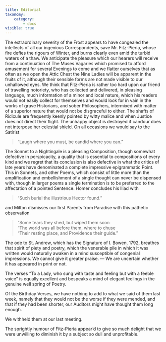 ```yaml
---
title: Editorial
taxonomy:
    category:
        - docs
visible: true
---
```


The extraordinary severity of the Frost appears to have congealed the intellects of all our ingenious Correspondents, save Mr. Fitz-Pieria, whose fire defies the rigours of Winter, and burns clearly even amid the turbid waters of a thaw. We anticipate the pleasure which our hearers will receive from a continuation of The Muses Vagaries which promised to afford amusement for several Evenings to come and we flatter ourselves that as often as we open the Attic Chest the Nine Ladies will be apparent in the fruits of it, although their sensible forms are not made visible to our unhallowed eyes. We think that Fitz-Pieria is rather too hard upon our friend of travelling notoriety, who has collected and delivered, in pleasing language, much information of a minor and local nature, which his readers would not easily collect for themselves and would look for in vain in the works of grave Historians, and sober Philosophers, intermixed with matter of a superior nature that would not be disgraceful to either. The shafts of Ridicule are frequently keenly pointed by witty malice and when Justice does not direct their flight. The unhappy object is destroyed if candour does not interpose her celestial shield. On all occasions we would say to the Satirist

> “Laugh where you must, be candid where you can.”

The Sonnet to a Nightingale is a pleasing Composition, though somewhat defective in perspicacity, a quality that is essential to compositions of every kind and we regret that its conclusion is also defective in what the critics of late years have denominated a complete impressive epigrammatic Point. This in Sonnets, and other Poems, which consist of little more than the amplification and embellishment of a single thought can never be dispensed with, though in larger poems a single termination is to be preferred to the affectation of a pointed Sentence. Homer concludes his Iliad with

> “Such burial the illustrious Hector found.”
	
and Milton dismisses our first Parents from Paradise with this pathetic observation

> 	“Some tears they shed, but wiped them soon  
> 	“The world was all before them, where to chuse  
> 	“Their resting place, and Providence their guide.”  

The ode to St. Andrew, which has the Signature of I. Bowen, 1792, breathes that spirit of piety and poetry, which the venerable pile in which it was written would naturally awaken in a mind susceptible of congenial impressions. We cannot give it greater praise. — We are uncertain whether it has appeared in print or not.

The verses “To a Lady, who sung with taste and feeling but with a feeble voice” is equally excellent and bespeaks a mind of elegant feelings in the genuine well spring of Poetry.

Of the Birthday Verses, we have nothing to add to what we said of them last week, namely that they would not be the worse if they were mended, and that if they had been shorter, our Auditors might have thought them long enough. 

We withheld them at our last meeting.

The sprightly humour of Fitz-Pieria appear’d to give so much delight that we were unwilling to diminish it by a subject so dull and unprofitable.